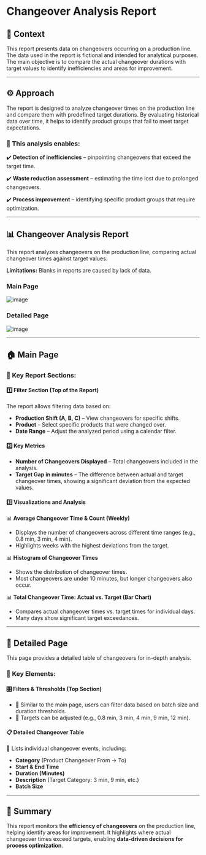 # Changeover Analysis Report

## 📌 Context
This report presents data on changeovers occurring on a production line. The data used in the report is fictional and intended for analytical purposes. The main objective is to compare the actual changeover durations with target values to identify inefficiencies and areas for improvement.

---

## ⚙️ Approach
The report is designed to analyze changeover times on the production line and compare them with predefined target durations. By evaluating historical data over time, it helps to identify product groups that fail to meet target expectations.

### 🎯 This analysis enables:
✔️ **Detection of inefficiencies** – pinpointing changeovers that exceed the target time.

✔️ **Waste reduction assessment** – estimating the time lost due to prolonged changeovers.

✔️ **Process improvement** – identifying specific product groups that require optimization.

---

## 📊 Changeover Analysis Report
This report analyzes changeovers on the production line, comparing actual changeover times against target values.

**Limitations:** Blanks in reports are caused by lack of data.
### Main Page
![image](https://github.com/user-attachments/assets/9588a95a-028f-4410-a1c4-f5b0115c4e22)
### Detailed Page
![image](https://github.com/user-attachments/assets/7feee3e3-0c86-46a4-a820-3984e6b81031)

---

## 🏠 Main Page
### 🔹 Key Report Sections:

#### 1️⃣ Filter Section (Top of the Report)
The report allows filtering data based on:

- **Production Shift (A, B, C)** – View changeovers for specific shifts.
- **Product** – Select specific products that were changed over.
- **Date Range** – Adjust the analyzed period using a calendar filter.

#### 2️⃣ Key Metrics
- **Number of Changeovers Displayed** – Total changeovers included in the analysis.
- **Target Gap in minutes** – The difference between actual and target changeover times, showing a significant deviation from the expected values.

#### 3️⃣ Visualizations and Analysis

📊 **Average Changeover Time & Count (Weekly)**
- Displays the number of changeovers across different time ranges (e.g., 0.8 min, 3 min, 4 min).
- Highlights weeks with the highest deviations from the target.

📊 **Histogram of Changeover Times**
- Shows the distribution of changeover times.
- Most changeovers are under 10 minutes, but longer changeovers also occur.

📊 **Total Changeover Time: Actual vs. Target (Bar Chart)**
- Compares actual changeover times vs. target times for individual days.
- Many days show significant target exceedances.


---

## 📄 Detailed Page

This page provides a detailed table of changeovers for in-depth analysis.

### 🔹 Key Elements:

#### 🎛 Filters & Thresholds (Top Section)
- 🔹 Similar to the main page, users can filter data based on batch size and duration thresholds.
- 🔹 Targets can be adjusted (e.g., 0.8 min, 3 min, 4 min, 9 min, 12 min).

#### 📋 Detailed Changeover Table

🔹 Lists individual changeover events, including:

- **Category** (Product Changeover From → To)
- **Start & End Time**
- **Duration (Minutes)**
- **Description** (Target Category: 3 min, 9 min, etc.)
- **Batch Size**

---

## 📌 Summary
This report monitors the **efficiency of changeovers** on the production line, helping identify areas for improvement. It highlights where actual changeover times exceed targets, enabling **data-driven decisions for process optimization**.

